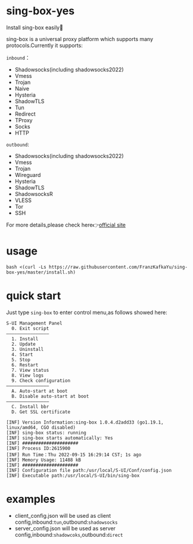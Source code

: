 # sing-box-yes
Install sing-box easily:100:  

sing-box is a universal proxy platform which supports many protocols.Currently it supports:  

`inbound`： 
- Shadowsocks(including shadowsocks2022)    
- Vmess  
- Trojan  
- Naive  
- Hysteria  
- ShadowTLS  
- Tun  
- Redirect  
- TProxy  
- Socks  
- HTTP  

`outbound`:  
- Shadowsocks(including shadowsocks2022)    
- Vmess  
- Trojan 
- Wireguard  
- Hysteria  
- ShadowTLS  
- ShadowsocksR  
- VLESS  
- Tor  
- SSH

For more details,please check here:point_right:[official site](https://sing-box.sagernet.org/)
# usage
```
bash <(curl -Ls https://raw.githubusercontent.com/FranzKafkaYu/sing-box-yes/master/install.sh)
```
# quick start
Just type `sing-box` to enter control menu,as follows showed here:
```
S-UI Management Panel
  0. Exit script
————————————————
  1. Install
  2. Update
  3. Uninstall
  4. Start
  5. Stop
  6. Restart
  7. View status
  8. View logs
  9. Check configuration
————————————————
  A. Auto-start at boot
  B. Disable auto-start at boot
————————————————
  C. Install bbr 
  D. Get SSL certificate
 
[INF] Version Information:sing-box 1.0.4.d2add33 (go1.19.1, linux/amd64, CGO disabled) 
[INF] sing-box status: running
[INF] sing-box starts automatically: Yes
[INF] ##################### 
[INF] Process ID:2615900 
[INF] Run Time：Thu 2022-09-15 16:29:14 CST; 1s ago  
[INF] Memory Usage: 11488 kB 
[INF] ##################### 
[INF] Configuration file path:/usr/local/S-UI/Conf/config.json 
[INF] Executable path:/usr/local/S-UI/bin/sing-box 
```   
# examples  
- client_config.json will be used as client config,inbound:`tun`,outbound:`shadowsocks`  
- server_config.json will be used as server config,inbound:`shadowcoks`,outbound:`direct`  


